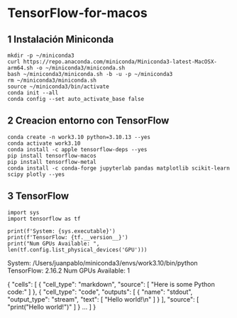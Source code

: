 # TensorFlow-for-macos

## 1 Instalación Miniconda
```
mkdir -p ~/miniconda3
curl https://repo.anaconda.com/miniconda/Miniconda3-latest-MacOSX-arm64.sh -o ~/miniconda3/miniconda.sh
bash ~/miniconda3/miniconda.sh -b -u -p ~/miniconda3
rm ~/miniconda3/miniconda.sh
source ~/miniconda3/bin/activate
conda init --all
conda config --set auto_activate_base false
```

## 2 Creacion entorno con TensorFlow
```
conda create -n work3.10 python=3.10.13 --yes
conda activate work3.10
conda install -c apple tensorflow-deps --yes
pip install tensorflow-macos
pip install tensorflow-metal
conda install -c conda-forge jupyterlab pandas matplotlib scikit-learn scipy plotly --yes
```

## 3 TensorFlow
```
import sys
import tensorflow as tf

print(f'System: {sys.executable}')
print(f'TensorFlow: {tf.__version__}')
print("Num GPUs Available: ", len(tf.config.list_physical_devices('GPU')))
```
System: /Users/juanpablo/miniconda3/envs/work3.10/bin/python
TensorFlow: 2.16.2
Num GPUs Available:  1


{
 "cells": [
  {
   "cell_type": "markdown",
   "source": [
    "Here is some Python code:"
   ]
  },
  {
   "cell_type": "code",
   "outputs": [
    {
     "name": "stdout",
     "output_type": "stream",
     "text": [
      "Hello world!\n"
     ]
    }
   ],
   "source": [
    "print(\"Hello world!\")"
   ]
  }
  ...
  ]
}
